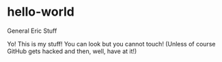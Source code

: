 # hello-world
General Eric Stuff

Yo!  This is my stuff!  You can look but you cannot touch!  (Unless of course GitHub gets hacked and then, well, have at it!)
